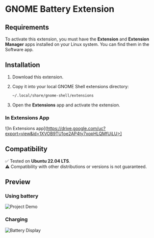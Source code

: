 # GNOME Battery Extension

## Requirements

To activate this extension, you must have the **Extension** and **Extension Manager** apps installed on your Linux system. You can find them in the Software app.

## Installation

1. Download this extension.
2. Copy it into your local GNOME Shell extensions directory:

   ```bash
   ~/.local/share/gnome-shell/extensions
   ```

3. Open the **Extensions** app and activate the extension.

### In Extensions App  
![In Extensions app](https://drive.google.com/uc?export=view&id=1XVOB9TU1oe2AP4ty7xopHLQMfUiLU>]

## Compatibility

✅ Tested on **Ubuntu 22.04 LTS**.  
⚠️ Compatibility with other distributions or versions is not guaranteed.

## Preview

### Using battery  
![Project Demo](https://drive.google.com/uc?export=view&id=1CX-JfFbQoQiV9eL_vFIBm2viXn0wEids)

### Charging  
![Battery Display](https://drive.google.com/uc?export=view&id=1v5e0OyI62dR-W1gToBPdZ5kJFPuQ7z4C)

